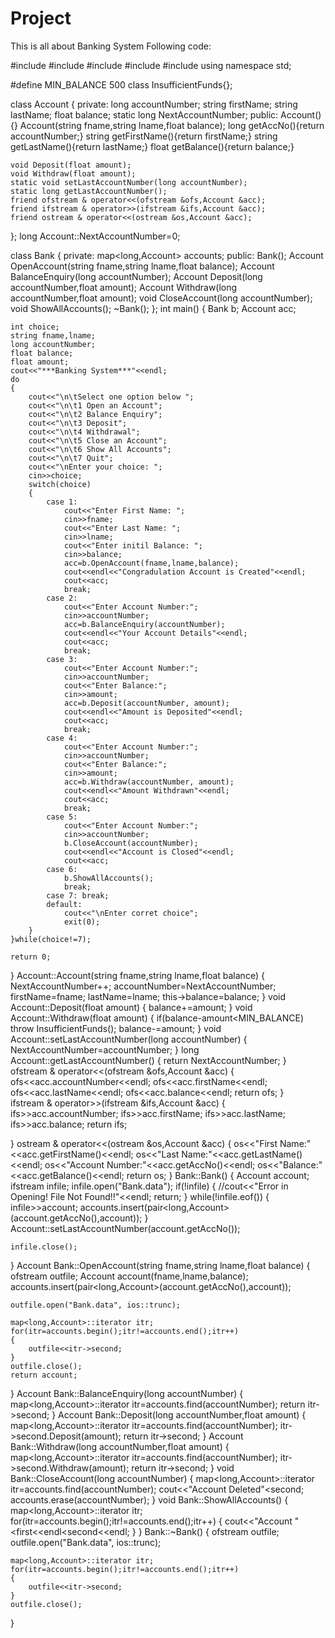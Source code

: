 # Project
This is all about Banking System
Following code: 


#include<iostream>
#include<fstream>
#include<cstdlib>
#include<vector>
#include<map>
using namespace std;


#define MIN_BALANCE 500
class InsufficientFunds{};

class Account
{
private:
    long accountNumber;
    string firstName;
    string lastName;
    float balance;
    static long NextAccountNumber;
public:
    Account(){}
    Account(string fname,string lname,float balance);
    long getAccNo(){return accountNumber;}
    string getFirstName(){return firstName;}
    string getLastName(){return lastName;}
    float getBalance(){return balance;}
 
    void Deposit(float amount);
    void Withdraw(float amount);
    static void setLastAccountNumber(long accountNumber);
    static long getLastAccountNumber();
    friend ofstream & operator<<(ofstream &ofs,Account &acc);
    friend ifstream & operator>>(ifstream &ifs,Account &acc);
    friend ostream & operator<<(ostream &os,Account &acc);
};
long Account::NextAccountNumber=0;

class Bank
{
private:
    map<long,Account> accounts;
public:
    Bank();
    Account OpenAccount(string fname,string lname,float balance);
    Account BalanceEnquiry(long accountNumber);
    Account Deposit(long accountNumber,float amount);
    Account Withdraw(long accountNumber,float amount);
    void CloseAccount(long accountNumber);
    void ShowAllAccounts();
    ~Bank();
};
int main()
{
    Bank b;
    Account acc;
 
    int choice;
    string fname,lname;
    long accountNumber;
    float balance;
    float amount;
    cout<<"***Banking System***"<<endl;
    do
    {
        cout<<"\n\tSelect one option below ";
        cout<<"\n\t1 Open an Account";
        cout<<"\n\t2 Balance Enquiry";
        cout<<"\n\t3 Deposit";
        cout<<"\n\t4 Withdrawal";
        cout<<"\n\t5 Close an Account";
        cout<<"\n\t6 Show All Accounts";
        cout<<"\n\t7 Quit";
        cout<<"\nEnter your choice: ";
        cin>>choice;
        switch(choice)
        {
            case 1:
                cout<<"Enter First Name: ";
                cin>>fname;
                cout<<"Enter Last Name: ";
                cin>>lname;
                cout<<"Enter initil Balance: ";
                cin>>balance;
                acc=b.OpenAccount(fname,lname,balance);
                cout<<endl<<"Congradulation Account is Created"<<endl;
                cout<<acc;
                break;
            case 2:
                cout<<"Enter Account Number:";
                cin>>accountNumber;
                acc=b.BalanceEnquiry(accountNumber);
                cout<<endl<<"Your Account Details"<<endl;
                cout<<acc;
                break;
            case 3:
                cout<<"Enter Account Number:";
                cin>>accountNumber;
                cout<<"Enter Balance:";
                cin>>amount;
                acc=b.Deposit(accountNumber, amount);
                cout<<endl<<"Amount is Deposited"<<endl;
                cout<<acc;
                break;
            case 4:
                cout<<"Enter Account Number:";
                cin>>accountNumber;
                cout<<"Enter Balance:";
                cin>>amount;
                acc=b.Withdraw(accountNumber, amount);
                cout<<endl<<"Amount Withdrawn"<<endl;
                cout<<acc;
                break;
            case 5:
                cout<<"Enter Account Number:";
                cin>>accountNumber;
                b.CloseAccount(accountNumber);
                cout<<endl<<"Account is Closed"<<endl;
                cout<<acc;
            case 6:
                b.ShowAllAccounts();
                break;
            case 7: break;
            default:
                cout<<"\nEnter corret choice";
                exit(0);
        }
    }while(choice!=7);
 
    return 0;
}
Account::Account(string fname,string lname,float balance)
{
    NextAccountNumber++;
    accountNumber=NextAccountNumber;
    firstName=fname;
    lastName=lname;
    this->balance=balance;
}
void Account::Deposit(float amount)
{
    balance+=amount;
}
void Account::Withdraw(float amount)
{
    if(balance-amount<MIN_BALANCE)
        throw InsufficientFunds();
    balance-=amount;
}
void Account::setLastAccountNumber(long accountNumber)
{
    NextAccountNumber=accountNumber;
}
long Account::getLastAccountNumber()
{
    return NextAccountNumber;
}
ofstream & operator<<(ofstream &ofs,Account &acc)
{
    ofs<<acc.accountNumber<<endl;
    ofs<<acc.firstName<<endl;
    ofs<<acc.lastName<<endl;
    ofs<<acc.balance<<endl;
    return ofs;
}   
ifstream & operator>>(ifstream &ifs,Account &acc)
{
    ifs>>acc.accountNumber;
    ifs>>acc.firstName;
    ifs>>acc.lastName;
    ifs>>acc.balance;
    return ifs;
    
}
ostream & operator<<(ostream &os,Account &acc)
{
    os<<"First Name:"<<acc.getFirstName()<<endl;
    os<<"Last Name:"<<acc.getLastName()<<endl;
    os<<"Account Number:"<<acc.getAccNo()<<endl;
    os<<"Balance:"<<acc.getBalance()<<endl;
    return os;
}
Bank::Bank()
{
    Account account;
    ifstream infile;
    infile.open("Bank.data");
    if(!infile)
    {
        //cout<<"Error in Opening! File Not Found!!"<<endl;
        return;
    }
    while(!infile.eof())
    {
        infile>>account;
        accounts.insert(pair<long,Account>(account.getAccNo(),account));
    }
    Account::setLastAccountNumber(account.getAccNo());
    
    infile.close();
 
}
Account Bank::OpenAccount(string fname,string lname,float balance)
{
    ofstream outfile;
    Account account(fname,lname,balance);
    accounts.insert(pair<long,Account>(account.getAccNo(),account));
    
    outfile.open("Bank.data", ios::trunc);
    
    map<long,Account>::iterator itr;
    for(itr=accounts.begin();itr!=accounts.end();itr++)
    {
        outfile<<itr->second;
    }
    outfile.close();
    return account;
}
Account Bank::BalanceEnquiry(long accountNumber)
{
    map<long,Account>::iterator itr=accounts.find(accountNumber);
    return itr->second;
}
Account Bank::Deposit(long accountNumber,float amount)
{
    map<long,Account>::iterator itr=accounts.find(accountNumber);
    itr->second.Deposit(amount);
    return itr->second;
}
Account Bank::Withdraw(long accountNumber,float amount)
{
    map<long,Account>::iterator itr=accounts.find(accountNumber);
    itr->second.Withdraw(amount);
    return itr->second;
}
void Bank::CloseAccount(long accountNumber)
{
    map<long,Account>::iterator itr=accounts.find(accountNumber);
    cout<<"Account Deleted"<<itr->second;
    accounts.erase(accountNumber);
}
void Bank::ShowAllAccounts()
{
    map<long,Account>::iterator itr;
    for(itr=accounts.begin();itr!=accounts.end();itr++)
    {
        cout<<"Account "<<itr->first<<endl<<itr->second<<endl;
    }
}
Bank::~Bank()
{
    ofstream outfile;
    outfile.open("Bank.data", ios::trunc);
    
    map<long,Account>::iterator itr;
    for(itr=accounts.begin();itr!=accounts.end();itr++)
    {
        outfile<<itr->second;
    }
    outfile.close();
}
